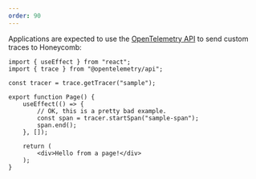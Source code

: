 ```yaml
---
order: 90
---
```


Applications are expected to use the [OpenTelemetry API](https://docs.honeycomb.io/send-data/javascript-browser/honeycomb-distribution/#add-custom-instrumentation) to send custom traces to Honeycomb:

```tsx !#4,9-10 src/Page.tsx
import { useEffect } from "react";
import { trace } from "@opentelemetry/api";

const tracer = trace.getTracer("sample");

export function Page() {
    useEffect(() => {
        // OK, this is a pretty bad example.
        const span = tracer.startSpan("sample-span");
        span.end();
    }, []);

    return (
        <div>Hello from a page!</div>
    );
}
```
